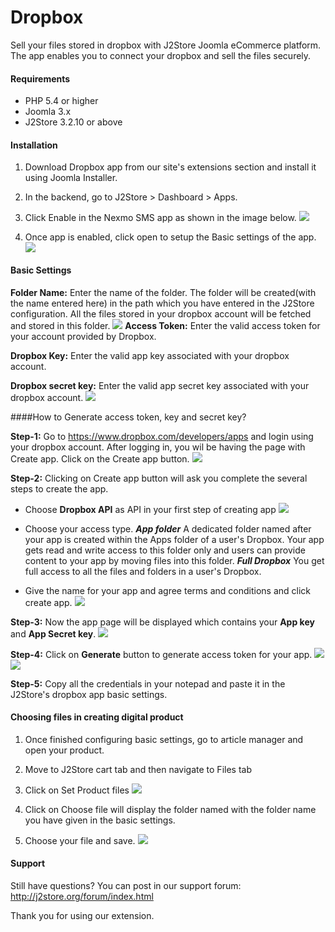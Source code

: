 # Dropbox

Sell your files stored in dropbox with J2Store Joomla eCommerce platform. The app enables you to connect your dropbox and sell the files securely.

#### Requirements

* PHP 5.4 or higher
* Joomla 3.x
* J2Store 3.2.10 or above

#### Installation

1. Download Dropbox app from our site's extensions section and install it using Joomla Installer.

2. In the backend, go to J2Store > Dashboard > Apps.

3. Click Enable in the Nexmo SMS app as shown in the image below.
![](./assets/images/dropbox_09.png)
4. Once app is enabled, click open to setup the Basic settings of the app.
![](./assets/images/dropbox_10.png)

#### Basic Settings

**Folder Name:** Enter the name of the folder. The folder will be created(with the name entered here) in the path which you have entered in the J2Store configuration. All the files stored in your dropbox account will be fetched and stored in this folder.
![](./assets/images/dropbox_07.png)
**Access Token:** Enter the valid access token for your account provided by Dropbox.

**Dropbox Key:** Enter the valid app key associated with your dropbox account.

**Dropbox secret key:** Enter the valid app secret key associated with your dropbox account.
![](./assets/images/dropbox_08.png)

####How to Generate access token, key and secret key?

**Step-1:** Go to https://www.dropbox.com/developers/apps and login using your dropbox account. After logging in, you wil be having the page with Create app. Click on the Create app button.
![](./assets/images/dropbox_01.png)

**Step-2:** Clicking on Create app button will ask you complete the several steps to create the app.

* Choose **Dropbox API** as API in your first step of creating app
![](./assets/images/dropbox_02.png)

* Choose your access type.
***App folder***
A dedicated folder named after your app is created within the Apps folder of a user's Dropbox. Your app gets read and write access to this folder only and users can provide content to your app by moving files into this folder.
***Full Dropbox***
You get full access to all the files and folders in a user's Dropbox.

* Give the name for your app and agree terms and conditions and click create app.
![](./assets/images/dropbox_03.png)

**Step-3:** Now the app page will be displayed which contains your **App key** and **App Secret key**.
![](./assets/images/dropbox_04.png)

**Step-4:** Click on **Generate** button to generate access token for your app.
![](./assets/images/dropbox_05.png)
![](./assets/images/dropbox_06.png)

**Step-5:** Copy all the credentials in your notepad and paste it in the J2Store's dropbox app basic settings.

#### Choosing files in creating digital product

1. Once finished configuring basic settings, go to article manager and open your product.
2. Move to J2Store cart tab and then navigate to Files tab
3. Click on Set Product files
![](./assets/images/dropbox_11.png)

4. Click on Choose file will display the folder named with the folder name you have given in the basic settings.
5. Choose your file and save.
![](./assets/images/dropbox_07.png)

#### Support

Still have questions? You can post in our support forum: http://j2store.org/forum/index.html

Thank you for using our extension.